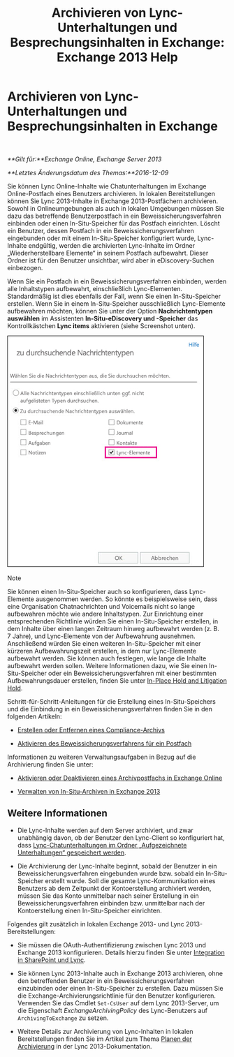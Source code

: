 ﻿---
title: 'Archivieren von Lync-Unterhaltungen und Besprechungsinhalten in Exchange: Exchange 2013 Help'
TOCTitle: Archivieren von Lync-Unterhaltungen und Besprechungsinhalten in Exchange
ms:assetid: 3cff970e-e5ed-4a54-88e6-3665d84b5ed7
ms:mtpsurl: https://technet.microsoft.com/de-de/library/Dn508399(v=EXCHG.150)
ms:contentKeyID: 59678841
ms.date: 04/24/2018
mtps_version: v=EXCHG.150
ms.translationtype: HT
---

# Archivieren von Lync-Unterhaltungen und Besprechungsinhalten in Exchange

 

_**Gilt für:**Exchange Online, Exchange Server 2013_

_**Letztes Änderungsdatum des Themas:**2016-12-09_

Sie können Lync Online-Inhalte wie Chatunterhaltungen im Exchange Online-Postfach eines Benutzers archivieren. In lokalen Bereitstellungen können Sie Lync 2013-Inhalte in Exchange 2013-Postfächern archivieren. Sowohl in Onlineumgebungen als auch in lokalen Umgebungen müssen Sie dazu das betreffende Benutzerpostfach in ein Beweissicherungsverfahren einbinden oder einen In-Situ-Speicher für das Postfach einrichten. Löscht ein Benutzer, dessen Postfach in ein Beweissicherungsverfahren eingebunden oder mit einem In-Situ-Speicher konfiguriert wurde, Lync-Inhalte endgültig, werden die archivierten Lync-Inhalte im Ordner „Wiederherstellbare Elemente“ in seinem Postfach aufbewahrt. Dieser Ordner ist für den Benutzer unsichtbar, wird aber in eDiscovery-Suchen einbezogen.

Wenn Sie ein Postfach in ein Beweissicherungsverfahren einbinden, werden alle Inhaltstypen aufbewahrt, einschließlich Lync-Elementen. Standardmäßig ist dies ebenfalls der Fall, wenn Sie einen In-Situ-Speicher erstellen. Wenn Sie in einem In-Situ-Speicher ausschließlich Lync-Elemente aufbewahren möchten, können Sie unter der Option **Nachrichtentypen auswählen** im Assistenten **In-Situ-eDiscovery und -Speicher** das Kontrollkästchen **Lync items** aktivieren (siehe Screenshot unten).

![Lync-Elemente in Archivpostfächern platzieren](images/Dn508399.691d2324-9fac-4689-8527-c78d387e0e3e(EXCHG.150).jpg "Lync-Elemente in Archivpostfächern platzieren")


> [!NOTE]
> Sie können einen In-Situ-Speicher auch so konfigurieren, dass Lync-Elemente ausgenommen werden. So könnte es beispielsweise sein, dass eine Organisation Chatnachrichten und Voicemails nicht so lange aufbewahren möchte wie andere Inhaltstypen. Zur Einrichtung einer entsprechenden Richtlinie würden Sie einen In-Situ-Speicher erstellen, in dem Inhalte über einen langen Zeitraum hinweg aufbewahrt werden (z.&nbsp;B. 7&nbsp;Jahre), und Lync-Elemente von der Aufbewahrung ausnehmen. Anschließend würden Sie einen weiteren In-Situ-Speicher mit einer kürzeren Aufbewahrungszeit erstellen, in dem nur Lync-Elemente aufbewahrt werden. Sie können auch festlegen, wie lange die Inhalte aufbewahrt werden sollen. Weitere Informationen dazu, wie Sie einen In-Situ-Speicher oder ein Beweissicherungsverfahren mit einer bestimmten Aufbewahrungsdauer erstellen, finden Sie unter <A href="in-place-hold-and-litigation-hold-exchange-2013-help.md">In-Place Hold and Litigation Hold</A>.



Schritt-für-Schritt-Anleitungen für die Erstellung eines In-Situ-Speichers und die Einbindung in ein Beweissicherungsverfahren finden Sie in den folgenden Artikeln:

  - [Erstellen oder Entfernen eines Compliance-Archivs](create-or-remove-an-in-place-hold-exchange-2013-help.md)

  - [Aktivieren des Beweissicherungsverfahrens für ein Postfach](place-a-mailbox-on-litigation-hold-exchange-2013-help.md)

Informationen zu weiteren Verwaltungsaufgaben in Bezug auf die Archivierung finden Sie unter:

  - [Aktivieren oder Deaktivieren eines Archivpostfachs in Exchange Online](https://technet.microsoft.com/de-de/library/jj984357\(v=exchg.150\))

  - [Verwalten von In-Situ-Archiven in Exchange 2013](manage-in-place-archives-in-exchange-2013-exchange-2013-help.md)

## Weitere Informationen

  - Die Lync-Inhalte werden auf dem Server archiviert, und zwar unabhängig davon, ob der Benutzer den Lync-Client so konfiguriert hat, dass [Lync-Chatunterhaltungen im Ordner „Aufgezeichnete Unterhaltungen“ gespeichert werden](https://go.microsoft.com/fwlink/p/?linkid=400589).

  - Die Archivierung der Lync-Inhalte beginnt, sobald der Benutzer in ein Beweissicherungsverfahren eingebunden wurde bzw. sobald ein In-Situ-Speicher erstellt wurde. Soll die gesamte Lync-Kommunikation eines Benutzers ab dem Zeitpunkt der Kontoerstellung archiviert werden, müssen Sie das Konto unmittelbar nach seiner Erstellung in ein Beweissicherungsverfahren einbinden bzw. unmittelbar nach der Kontoerstellung einen In-Situ-Speicher einrichten.

Folgendes gilt zusätzlich in lokalen Exchange 2013- und Lync 2013-Bereitstellungen:

  - Sie müssen die OAuth-Authentifizierung zwischen Lync 2013 und Exchange 2013 konfigurieren. Details hierzu finden Sie unter [Integration in SharePoint und Lync](integration-with-sharepoint-and-lync-exchange-2013-help.md).

  - Sie können Lync 2013-Inhalte auch in Exchange 2013 archivieren, ohne den betreffenden Benutzer in ein Beweissicherungsverfahren einzubinden oder einen In-Situ-Speicher zu erstellen. Dazu müssen Sie die Exchange-Archivierungsrichtlinie für den Benutzer konfigurieren. Verwenden Sie das Cmdlet `Set-CsUser` auf dem Lync 2013-Server, um die Eigenschaft *ExchangeArchivingPolicy* des Lync-Benutzers auf `ArchivingToExchange` zu setzen.

  - Weitere Details zur Archivierung von Lync-Inhalten in lokalen Bereitstellungen finden Sie im Artikel zum Thema [Planen der Archivierung](https://go.microsoft.com/fwlink/p/?linkid=400590) in der Lync 2013-Dokumentation.

